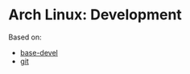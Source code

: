 Arch Linux: Development
=====

Based on:

* [base-devel](https://www.archlinux.org/groups/x86_64/base-devel/)
* [git](https://www.archlinux.org/packages/extra/x86_64/git/)
